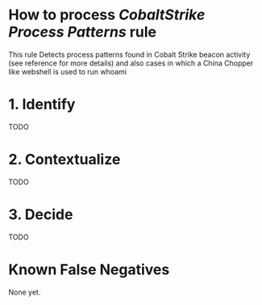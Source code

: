 # How to process *CobaltStrike Process Patterns* rule
This rule Detects process patterns found in Cobalt Strike beacon activity (see reference for more details) and also cases in which a China Chopper like webshell is used to run whoami

# 1. Identify
TODO

# 2. Contextualize
TODO

# 3. Decide
TODO

# Known False Negatives
None yet.
